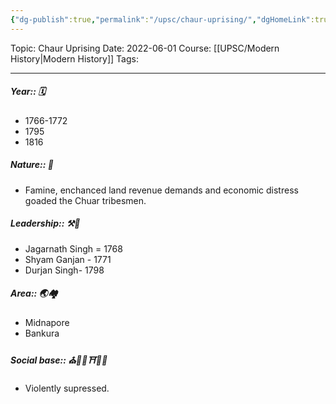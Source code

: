 ```yaml
---
{"dg-publish":true,"permalink":"/upsc/chaur-uprising/","dgHomeLink":true,"dgPassFrontmatter":false}
---
```


Topic: Chaur Uprising
Date: 2022-06-01
Course: [[UPSC/Modern History|Modern History]]
Tags: 

---

##### Year:: 🗓️
- 1766-1772
- 1795
- 1816
##### Nature:: 🍃
- Famine, enchanced land revenue demands and economic distress goaded the Chuar tribesmen.
##### Leadership:: ⚒️👑
- Jagarnath Singh = 1768
- Shyam Ganjan - 1771
- Durjan Singh- 1798
##### Area:: 🌏🏘️
- Midnapore
- Bankura 
##### Social base:: ⛪🕌🕍⛩️🕋📿
- Violently supressed. 

